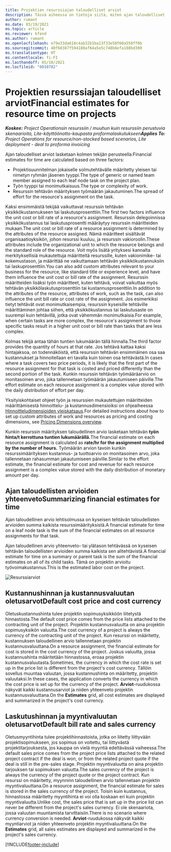 ```yaml
---
title: Projektien resurssiajan taloudelliset arviot
description: Tässä aiheessa on tietoja siitä, miten ajan taloudelliset arviot lasketaan.
author: rumant
ms.date: 03/19/2021
ms.topic: article
ms.reviewer: kfend
ms.author: rumant
ms.openlocfilehash: e79e33da618c4ab32b1ba13f33e50f60a550ff0b
ms.sourcegitcommit: 40f68387f594180af64a5e5c748b6efa188bd300
ms.translationtype: HT
ms.contentlocale: fi-FI
ms.lasthandoff: 05/10/2021
ms.locfileid: "6010782"
---
```

# <a name="financial-estimates-for-resource-time-on-projects"></a><span data-ttu-id="61885-103">Projektien resurssiajan taloudelliset arviot</span><span class="sxs-lookup"><span data-stu-id="61885-103">Financial estimates for resource time on projects</span></span>

<span data-ttu-id="61885-104">_**Koskee:** Project Operationsin resurssiin / muuhun kuin resurssiin perustuvia skenaarioita, Lite-käyttöönotto-kaupasta proformalaskutukseen_</span><span class="sxs-lookup"><span data-stu-id="61885-104">_**Applies To:** Project Operations for resource/non-stocked based scenarios, Lite deployment - deal to proforma invoicing_</span></span>

<span data-ttu-id="61885-105">Ajan taloudelliset arviot lasketaan kolmen tekijän perusteella:</span><span class="sxs-lookup"><span data-stu-id="61885-105">Financial estimates for time are calculated based on three factors:</span></span> 

- <span data-ttu-id="61885-106">Projektisuunnitelman jokaiselle solmutehtävälle määritetty yleisen tai nimetyn ryhmän jäsenen tyyppi.</span><span class="sxs-lookup"><span data-stu-id="61885-106">The type of generic or named team member assigned to each leaf node task on the project plan.</span></span> 
- <span data-ttu-id="61885-107">Työn tyyppi tai monimutkaisuus.</span><span class="sxs-lookup"><span data-stu-id="61885-107">The type or complexity of work.</span></span>
- <span data-ttu-id="61885-108">Resurssin tehtävän määrityksen työmäärän jakautuminen.</span><span class="sxs-lookup"><span data-stu-id="61885-108">The spread of effort for the resource's assignment on the task.</span></span> 

<span data-ttu-id="61885-109">Kaksi ensimmäistä tekijää vaikuttavat resurssin tehtävän yksikkökustannukseen tai laskutusprosenttiin.</span><span class="sxs-lookup"><span data-stu-id="61885-109">The first two factors influence the unit cost or bill rate of a resource's assignment.</span></span> <span data-ttu-id="61885-110">Resurssin delegoinnissa yksikkökustannus tai laskutusprosentti määräytyy resurssin määritteiden mukaan.</span><span class="sxs-lookup"><span data-stu-id="61885-110">The unit cost or bill rate of a resource assignment is determined by the attributes of the resource assigned.</span></span> <span data-ttu-id="61885-111">Nämä määritteet sisältävät organisaatioyksikön, johon resurssi kuuluu, ja resurssin vakioroolin.</span><span class="sxs-lookup"><span data-stu-id="61885-111">These attributes include the organizational unit to which the resource belongs and the standard role of the resource.</span></span> <span data-ttu-id="61885-112">Voit myös lisätä yrityksesi kannalta merkityksellisiä mukautettuja määritteitä resurssille, kuten vakionimike- tai kokemustason, ja määrittää ne vaikuttamaan tehtävän yksikkökustannuksiin tai laskuprosenttiin.</span><span class="sxs-lookup"><span data-stu-id="61885-112">You can also add custom attributes relevant to your business for the resource, like standard title or experience level, and have them influence the unit cost or bill rate of the assignment.</span></span>
<span data-ttu-id="61885-113">Resurssin määritteiden lisäksi työn määritteet, kuten tehtävä, voivat vaikuttaa myös tehtävän yksikkölaskutusprosenttiin tai kustannusprosenttiin.</span><span class="sxs-lookup"><span data-stu-id="61885-113">In addition to the attributes of the resource, attributes of work, such as the task, can also influence the unit bill rate or cost rate of the assignment.</span></span> <span data-ttu-id="61885-114">Jos esimerkiksi tietyt tehtävät ovat monimutkaisempia, resurssin kyseisille tehtäville määrittäminen johtaa siihen, että yksikkökustannus tai laskutusaste on suurempi kuin tehtävillä, jotka ovat vähemmän monimutkaisia.</span><span class="sxs-lookup"><span data-stu-id="61885-114">For example, when certain tasks are more complex, the resource's assignment to those specific tasks result in a higher unit cost or bill rate than tasks that are less complex.</span></span>   

<span data-ttu-id="61885-115">Kolmas tekijä antaa tähän tuntien lukumäärän tällä hinnalla.</span><span class="sxs-lookup"><span data-stu-id="61885-115">The third factor provides the quantity of hours at that rate.</span></span> <span data-ttu-id="61885-116">Jos tehtävä kattaa kaksi hintajaksoa, on todennäköistä, että resurssin tehtävän ensimmäinen osa saa kustannukset ja hinnoitellaan eri tavalla kuin toinen osa tehtävästä.</span><span class="sxs-lookup"><span data-stu-id="61885-116">In cases where a task covers two price periods, it is likely that the first part of the resource assignment for that task is costed and priced differently than the second portion of the task.</span></span> <span data-ttu-id="61885-117">Kunkin resurssin tehtävän työmääräarvio on monitasoinen arvo, joka tallennetaan työmäärän jakautumiseen päiville.</span><span class="sxs-lookup"><span data-stu-id="61885-117">The effort estimate on each resource assignment is a complex value stored with the daily distribution of effort per day.</span></span>

<span data-ttu-id="61885-118">Yksityiskohtaiset ohjeet työn ja resurssien mukautettujen määritteiden määrittämisestä hinnoittelu- ja kustannusdimensioiksi on ohjeaiheessa [Hinnoitteludimensioiden yleiskatsaus](../pricing-costing/pricing-dimensions-overview.md).</span><span class="sxs-lookup"><span data-stu-id="61885-118">For detailed instructions about how to set up custom attributes of work and resources as pricing and costing dimensions, see [Pricing Dimensions overview](../pricing-costing/pricing-dimensions-overview.md).</span></span>

<span data-ttu-id="61885-119">Kunkin resurssin määrityksen taloudellinen arvio lasketaan tehtävän **työn hinta/t kerrottuna tuntien lukumäärällä.**</span><span class="sxs-lookup"><span data-stu-id="61885-119">The financial estimate on each resource assignment is calculated as **rate/hr for the assignment multiplied by the number of hours.**</span></span>  <span data-ttu-id="61885-120">Työmäärän arvion tavoin kunkin resurssimäärityksen kustannus- ja tuottoarvio on monitasoinen arvo, joka tallennetaan rahasumman jakautumiseen päiville.</span><span class="sxs-lookup"><span data-stu-id="61885-120">Similar to the effort estimate, the financial estimate for cost and revenue for each resource assignment is a complex value stored with the daily distribution of monetary amount per day.</span></span> 

## <a name="summarizing-financial-estimates-for-time"></a><span data-ttu-id="61885-121">Ajan taloudellisten arvioiden yhteenveto</span><span class="sxs-lookup"><span data-stu-id="61885-121">Summarizing financial estimates for time</span></span>
<span data-ttu-id="61885-122">Ajan taloudellinen arvio lehtisolmussa on kyseisen tehtävän taloudellisten arvioiden summa kaikista resurssimäärityksistä.</span><span class="sxs-lookup"><span data-stu-id="61885-122">A financial estimate for time on a leaf node task is the sum of the financial estimates on all resource assignments for that task.</span></span>

<span data-ttu-id="61885-123">Ajan taloudellinen arvio yhteenveto- tai ylätason tehtävässä on kyseisen tehtävän taloudellisten arvioiden summa kaikista sen alitehtävistä.</span><span class="sxs-lookup"><span data-stu-id="61885-123">A financial estimate for time on a summary or parent task is the sum of the financial estimates on all of its child tasks.</span></span> <span data-ttu-id="61885-124">Tämä on projektin arvioitu työvoimakustannus.</span><span class="sxs-lookup"><span data-stu-id="61885-124">This is the estimated labor cost on the project.</span></span> 

![Resurssiarviot](./media/navigation12.png)

## <a name="default-cost-price-and-cost-currency"></a><span data-ttu-id="61885-126">Kustannushinnan ja kustannusvaluutan oletusarvot</span><span class="sxs-lookup"><span data-stu-id="61885-126">Default cost price and cost currency</span></span>

<span data-ttu-id="61885-127">Oletuskustannushinta tulee projektin sopimusyksikköön liitetystä hinnastosta.</span><span class="sxs-lookup"><span data-stu-id="61885-127">The default cost price comes from the price lists attached to the contracting unit of the project.</span></span> <span data-ttu-id="61885-128">Projektin kustannusvaluutta on aina projektin sopimusyksikön valuutta.</span><span class="sxs-lookup"><span data-stu-id="61885-128">The cost currency of a project is always the currency of the contracting unit of the project.</span></span> <span data-ttu-id="61885-129">Kun resurssi on määritetty, kustannuksen taloudellinen arvio tallennetaan projektin kustannusvaluuttana.</span><span class="sxs-lookup"><span data-stu-id="61885-129">On a resource assignment, the financial estimate for cost is stored in the cost currency of the project.</span></span> <span data-ttu-id="61885-130">Joskus valuutta, jossa kustannushinta määritetään hinnastossa, eroaa projektin kustannusvaluutasta.</span><span class="sxs-lookup"><span data-stu-id="61885-130">Sometimes, the currency in which the cost rate is set up in the price list is different from the project's cost currency.</span></span> <span data-ttu-id="61885-131">Tällöin sovellus muuntaa valuutan, jossa kustannushinta on määritetty, projektin valuutaksi.</span><span class="sxs-lookup"><span data-stu-id="61885-131">In these cases, the application converts the currency in which the cost price is set up for the currency of the project.</span></span> <span data-ttu-id="61885-132">**Arviot**-ruudukossa näkyvät kaikki kustannusarviot ja niiden yhteenveto projektin kustannusvaluuttana.</span><span class="sxs-lookup"><span data-stu-id="61885-132">On the **Estimates** grid, all cost estimates are displayed and summarized in the project's cost currency.</span></span> 

## <a name="default-bill-rate-and-sales-currency"></a><span data-ttu-id="61885-133">Laskutushinnan ja myyntivaluutan oletusarvot</span><span class="sxs-lookup"><span data-stu-id="61885-133">Default bill rate and sales currency</span></span>

<span data-ttu-id="61885-134">Oletusmyyntihinta tulee projektihinnastoista, jotka on liitetty liittyvään projektisopimukseen, jos sopimus on voitettu, tai liittyvästä projektitarjouksesta, jos kauppa on vielä myyntiä edeltävässä vaiheessa.</span><span class="sxs-lookup"><span data-stu-id="61885-134">The default sales price comes from the project price lists attached to the related project contract if the deal is won, or from the related project quote if the deal is still in the pre-sales stage.</span></span> <span data-ttu-id="61885-135">Projektin myyntivaluutta on aina projektin tarjouksen tai sopimuksen valuutta.</span><span class="sxs-lookup"><span data-stu-id="61885-135">The sales currency of the project is always the currency of the project quote or the project contract.</span></span> <span data-ttu-id="61885-136">Kun resurssi on määritetty, myynninn taloudellinen arvio tallennetaan projektin myyntivaluuttana.</span><span class="sxs-lookup"><span data-stu-id="61885-136">On a resource assignment, the financial estimate for sales is stored in the sales currency of the project.</span></span> <span data-ttu-id="61885-137">Toisin kuin kustannus, hinnastossa määritetty myyntihinta ei voi olla koskaan eri kuin projektin myyntivaluutta.</span><span class="sxs-lookup"><span data-stu-id="61885-137">Unlike cost, the sales price that is set up in the price list can never be different from the project's sales currency.</span></span> <span data-ttu-id="61885-138">Ei ole skenaariota, jossa valuutan muuntamista tarvittaisiin.</span><span class="sxs-lookup"><span data-stu-id="61885-138">There is no scenario where currency conversion is needed.</span></span> <span data-ttu-id="61885-139">**Arviot**-ruudukossa näkyvät kaikki myyntiarviot ja niiden yhteenveto projektin myyntivaluuttana.</span><span class="sxs-lookup"><span data-stu-id="61885-139">On the **Estimates** grid, all sales estimates are displayed and summarized in the project's sales currency.</span></span> 

[!INCLUDE[footer-include](../includes/footer-banner.md)]

